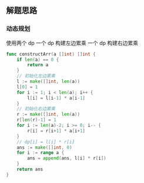 <a name="KJI7y"></a>

## 解题思路

<a name="d61UJ"></a>

### 动态规划

使用两个 dp
一个 dp 构建左边累乘
一个 dp 构建右边累乘

```go
func constructArr(a []int) []int {
    if len(a) == 0 {
        return a
    }
    // 初始化左边累乘
    l := make([]int, len(a))
    l[0] = 1
    for i := 1; i < len(a); i++ {
        l[i] = l[i-1] * a[i-1]
    }
    // 初始化右边累乘
    r := make([]int, len(a))
    r[len(r)-1] = 1
    for i := len(a)-2; i >= 0; i-- {
        r[i] = r[i+1] * a[i+1]
    }
    // dp[i] = l[i] * r[i]
    ans := make([]int, 0)
    for i := range a {
        ans = append(ans, l[i] * r[i])
    }
    return ans
}
```
